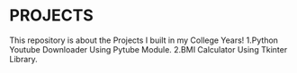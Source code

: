 # PROJECTS
This repository is about the Projects I built in my College Years!
1.Python Youtube Downloader Using Pytube Module.
2.BMI Calculator Using Tkinter Library.
